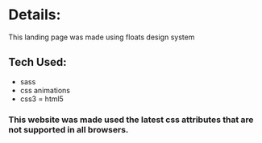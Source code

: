 # Details:
This landing page was made using floats design system

## Tech Used:
- sass
- css animations
- css3
= html5

### This website was made used the latest css attributes that are not supported in all browsers.
